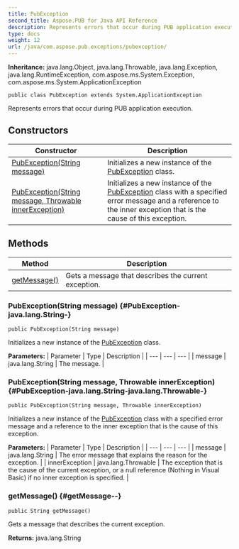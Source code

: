 ```yaml
---
title: PubException
second_title: Aspose.PUB for Java API Reference
description: Represents errors that occur during PUB application execution.
type: docs
weight: 12
url: /java/com.aspose.pub.exceptions/pubexception/
---
```

**Inheritance:**
java.lang.Object, java.lang.Throwable, java.lang.Exception, java.lang.RuntimeException, com.aspose.ms.System.Exception, com.aspose.ms.System.ApplicationException
```
public class PubException extends System.ApplicationException
```

Represents errors that occur during PUB application execution.
## Constructors

| Constructor | Description |
| --- | --- |
| [PubException(String message)](#PubException-java.lang.String-) | Initializes a new instance of the [PubException](../../com.aspose.pub.exceptions/pubexception) class. |
| [PubException(String message, Throwable innerException)](#PubException-java.lang.String-java.lang.Throwable-) | Initializes a new instance of the [PubException](../../com.aspose.pub.exceptions/pubexception) class with a specified error message and a reference to the inner exception that is the cause of this exception. |
## Methods

| Method | Description |
| --- | --- |
| [getMessage()](#getMessage--) | Gets a message that describes the current exception. |
### PubException(String message) {#PubException-java.lang.String-}
```
public PubException(String message)
```


Initializes a new instance of the [PubException](../../com.aspose.pub.exceptions/pubexception) class.

**Parameters:**
| Parameter | Type | Description |
| --- | --- | --- |
| message | java.lang.String | The message. |

### PubException(String message, Throwable innerException) {#PubException-java.lang.String-java.lang.Throwable-}
```
public PubException(String message, Throwable innerException)
```


Initializes a new instance of the [PubException](../../com.aspose.pub.exceptions/pubexception) class with a specified error message and a reference to the inner exception that is the cause of this exception.

**Parameters:**
| Parameter | Type | Description |
| --- | --- | --- |
| message | java.lang.String | The error message that explains the reason for the exception. |
| innerException | java.lang.Throwable | The exception that is the cause of the current exception, or a null reference (Nothing in Visual Basic) if no inner exception is specified. |

### getMessage() {#getMessage--}
```
public String getMessage()
```


Gets a message that describes the current exception.

**Returns:**
java.lang.String
